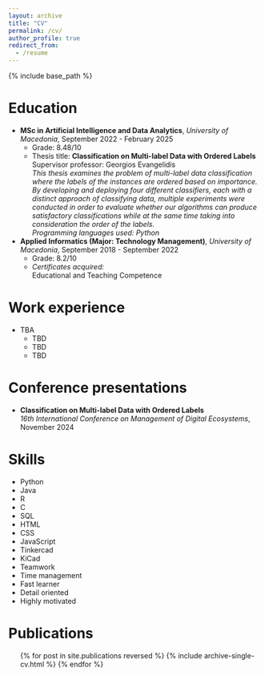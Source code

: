 ```yaml
---
layout: archive
title: "CV"
permalink: /cv/
author_profile: true
redirect_from:
  - /resume
---
```


{% include base_path %}

Education
======
* **MSc in Artificial Intelligence and Data Analytics**, *University of Macedonia*, September 2022 - February 2025
  * Grade: 8.48/10
  * Thesis title: **Classification on Multi-label Data with Ordered Labels**   
  Supervisor professor: Georgios Evangelidis   
  *This thesis examines the problem of multi-label data classification where the labels of the instances are ordered based on importance. By developing and deploying four different classifiers, each with a distinct approach of classifying data, multiple experiments were conducted in order to evaluate whether our algorithms can produce satisfactory classifications while at the same time taking into consideration the order of the labels.*   
  *Programming languages used: Python*
* **Applied Informatics (Major: Technology Management)**, *University of Macedonia*, September 2018 - September 2022
  * Grade: 8.2/10  
  * *Certificates acquired:*  
  Educational and Teaching Competence

Work experience
======
* TBA
  * TBD
  * TBD
  * TBD

Conference presentations
======
* **Classification on Multi-label Data with Ordered Labels**  
*16th International Conference on Management of Digital Ecosystems*, November 2024
  
Skills
======
* Python
* Java
* R
* C
* SQL
* HTML
* CSS
* JavaScript
* Tinkercad
* KiCad
* Teamwork
* Time management
* Fast learner
* Detail oriented
* Highly motivated

Publications
======
  <ul>{% for post in site.publications reversed %}
    {% include archive-single-cv.html %}
  {% endfor %}</ul>
  
